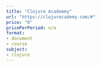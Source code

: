 ```yaml
---
title: "Clojure Academmy"
url: "https://clojurecademy.com/#"
price: "0"
pricePerPeriod: n/a
format: 
- document
- course
subject: 
- clojure
---
```

